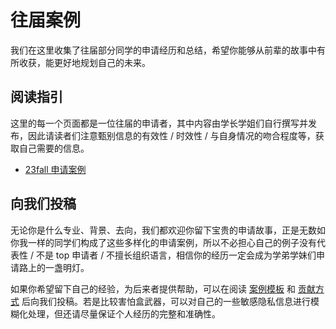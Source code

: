 
# 往届案例

我们在这里收集了往届部分同学的申请经历和总结，希望你能够从前辈的故事中有所收获，能更好地规划自己的未来。

## 阅读指引

这里的每一个页面都是一位往届的申请者，其中内容由学长学姐们自行撰写并发布，因此请读者们注意甄别信息的有效性 / 时效性 / 与自身情况的吻合程度等，获取自己需要的信息。

- [23fall 申请案例](23fall/)

## 向我们投稿

无论你是什么专业、背景、去向，我们都欢迎你留下宝贵的申请故事，正是无数如你我一样的同学们构成了这些多样化的申请案例，所以不必担心自己的例子没有代表性 / 不是 top 申请者 / 不擅长组织语言，相信你的经历一定会成为学弟学妹们申请路上的一盏明灯。

如果你希望留下自己的经验，为后来者提供帮助，可以在阅读 [案例模板](example/) 和 [贡献方式](../#4) 后向我们投稿。若是比较害怕盒武器，可以对自己的一些敏感隐私信息进行模糊化处理，但还请尽量保证个人经历的完整和准确性。
